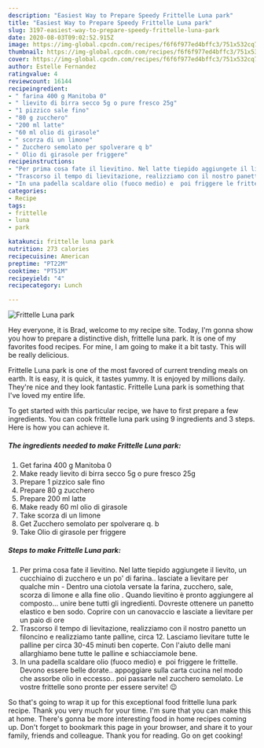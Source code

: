 ```yaml
---
description: "Easiest Way to Prepare Speedy Frittelle Luna park"
title: "Easiest Way to Prepare Speedy Frittelle Luna park"
slug: 3197-easiest-way-to-prepare-speedy-frittelle-luna-park
date: 2020-08-03T09:02:52.915Z
image: https://img-global.cpcdn.com/recipes/f6f6f977ed4bffc3/751x532cq70/frittelle-luna-park-recipe-main-photo.jpg
thumbnail: https://img-global.cpcdn.com/recipes/f6f6f977ed4bffc3/751x532cq70/frittelle-luna-park-recipe-main-photo.jpg
cover: https://img-global.cpcdn.com/recipes/f6f6f977ed4bffc3/751x532cq70/frittelle-luna-park-recipe-main-photo.jpg
author: Estelle Fernandez
ratingvalue: 4
reviewcount: 16144
recipeingredient:
- " farina 400 g Manitoba 0"
- " lievito di birra secco 5g o pure fresco 25g"
- "1 pizzico sale fino"
- "80 g zucchero"
- "200 ml latte"
- "60 ml olio di girasole"
- " scorza di un limone"
- " Zucchero semolato per spolverare q b"
- " Olio di girasole per friggere"
recipeinstructions:
- "Per prima cosa fate il lievitino. Nel latte tiepido aggiungete il lievito, un cucchiaino di zucchero e un po&#39; di farina.. lasciate a lievitare per qualche min Dentro una ciotola versate la farina, zucchero, sale, scorza di limone e alla fine olio . Quando lievitino è pronto aggiungere al composto... unire bene tutti gli ingredienti. Dovreste ottenere un panetto elastico e ben sodo. Coprire con un canovaccio e lasciate a lievitare per un paio di ore"
- "Trascorso il tempo di lievitazione, realizziamo con il nostro panetto un filoncino e realizziamo tante palline, circa 12. Lasciamo lievitare tutte le palline per circa 30-45 minuti ben coperte. Con l&#39;aiuto delle mani allarghiamo bene tutte le palline e schiacciamole bene."
- "In una padella scaldare olio (fuoco medio) e  poi friggere le frittelle. Devono essere belle dorate.. appoggiare sulla carta cucina nel modo che assorbe olio in eccesso.. poi passarle nel zucchero semolato. Le vostre frittelle sono pronte per essere servite! 😉"
categories:
- Recipe
tags:
- frittelle
- luna
- park

katakunci: frittelle luna park 
nutrition: 273 calories
recipecuisine: American
preptime: "PT22M"
cooktime: "PT51M"
recipeyield: "4"
recipecategory: Lunch

---
```



![Frittelle Luna park](https://img-global.cpcdn.com/recipes/f6f6f977ed4bffc3/751x532cq70/frittelle-luna-park-recipe-main-photo.jpg)

Hey everyone, it is Brad, welcome to my recipe site. Today, I'm gonna show you how to prepare a distinctive dish, frittelle luna park. It is one of my favorites food recipes. For mine, I am going to make it a bit tasty. This will be really delicious.

Frittelle Luna park is one of the most favored of current trending meals on earth. It is easy, it is quick, it tastes yummy. It is enjoyed by millions daily. They're nice and they look fantastic. Frittelle Luna park is something that I've loved my entire life.




To get started with this particular recipe, we have to first prepare a few ingredients. You can cook frittelle luna park using 9 ingredients and 3 steps. Here is how you can achieve it.

<!--inarticleads1-->

##### The ingredients needed to make Frittelle Luna park:

1. Get  farina 400 g Manitoba 0
1. Make ready  lievito di birra secco 5g o pure fresco 25g
1. Prepare 1 pizzico sale fino
1. Prepare 80 g zucchero
1. Prepare 200 ml latte
1. Make ready 60 ml olio di girasole
1. Take  scorza di un limone
1. Get  Zucchero semolato per spolverare q. b
1. Take  Olio di girasole per friggere




<!--inarticleads2-->

##### Steps to make Frittelle Luna park:

1. Per prima cosa fate il lievitino. Nel latte tiepido aggiungete il lievito, un cucchiaino di zucchero e un po&#39; di farina.. lasciate a lievitare per qualche min - Dentro una ciotola versate la farina, zucchero, sale, scorza di limone e alla fine olio . Quando lievitino è pronto aggiungere al composto... unire bene tutti gli ingredienti. Dovreste ottenere un panetto elastico e ben sodo. Coprire con un canovaccio e lasciate a lievitare per un paio di ore
1. Trascorso il tempo di lievitazione, realizziamo con il nostro panetto un filoncino e realizziamo tante palline, circa 12. Lasciamo lievitare tutte le palline per circa 30-45 minuti ben coperte. Con l&#39;aiuto delle mani allarghiamo bene tutte le palline e schiacciamole bene.
1. In una padella scaldare olio (fuoco medio) e  poi friggere le frittelle. Devono essere belle dorate.. appoggiare sulla carta cucina nel modo che assorbe olio in eccesso.. poi passarle nel zucchero semolato. Le vostre frittelle sono pronte per essere servite! 😉




So that's going to wrap it up for this exceptional food frittelle luna park recipe. Thank you very much for your time. I'm sure that you can make this at home. There's gonna be more interesting food in home recipes coming up. Don't forget to bookmark this page in your browser, and share it to your family, friends and colleague. Thank you for reading. Go on get cooking!

